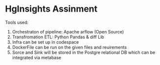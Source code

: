 # HgInsights Assinment

Tools used:
1) Orchestraton of pipeline: Apache arflow (Open Source)
2) Transfromation ETL: Python Pandas & diff Lib
3) Infra can be set up in codespace
4) DockerFile can be run on the given files and reuirements
5) Sorce and Sink will be stored in the Postgre relational DB which can be integrated via metabase
   
